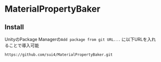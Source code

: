 # MaterialPropertyBaker

## Install

UnityのPackage Managerの`Add package from git URL...` に以下URLを入れることで導入可能

```
https://github.com/sui4/MaterialPropertyBaker.git
```
